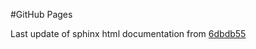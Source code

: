 #GitHub Pages

Last update of sphinx html documentation from [6dbdb55](https://github.com/PMBio/SpatialDE/tree/6dbdb559a566d639da0f6fd3acc9e17104c0674f)

